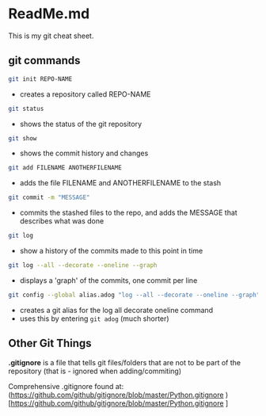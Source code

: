 # ReadMe.md 

This is my git cheat sheet.

## git commands

```bash
git init REPO-NAME
```
- creates a repository called REPO-NAME

```bash
git status
```
- shows the status of the git repository

```bash
git show
```
- shows the commit history and changes

```bash
git add FILENAME ANOTHERFILENAME
```
- adds the file FILENAME and ANOTHERFILENAME to the stash

```bash
git commit -m "MESSAGE"
```
- commits the stashed files to the repo, and adds 
the MESSAGE that describes what was done

```bash
git log
```
- show a history of the commits made to this point in time

```bash
git log --all --decorate --oneline --graph
```
- displays a 'graph' of the commits, one commit per line

```bash
git config --global alias.adog "log --all --decorate --oneline --graph"
```
- creates a git alias for the log all decorate oneline command 
- uses this by entering `git adog` (much shorter) 



## Other Git Things

**.gitignore** is a file that tells git files/folders that are
not to be part of the repository (that is - ignored when 
adding/commiting)

Comprehensive .gitignore found at:
(https://github.com/github/gitignore/blob/master/Python.gitignore )[https://github.com/github/gitignore/blob/master/Python.gitignore ]
